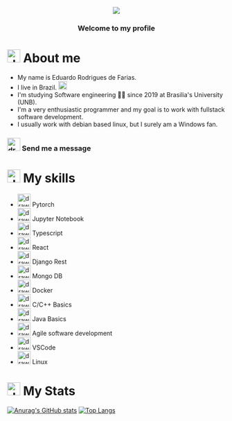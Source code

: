 <p align="center">
  <img src="https://res.cloudinary.com/practicaldev/image/fetch/s--zNqcSN_E--/c_imagga_scale,f_auto,fl_progressive,h_900,q_66,w_1600/https://dev-to-uploads.s3.amazonaws.com/i/2ciu6mo6r9x9zyverc10.gif" />
</p>

<h3 align='center'>
  Welcome to my profile
 </h3>
 
# <img src="https://image.flaticon.com/icons/png/512/236/236832.png" alt="drawing" width="30"/> About me
- My name is Eduardo Rodrigues de Farias.
- I live in Brazil. <img src="https://img-premium.flaticon.com/png/512/186/premium/186203.png?token=exp=1629945764~hmac=677ecf1e1f7e7482a85313cfd18ad8bc" alt="drawing" width="20"/>
- I'm studying Software engineering 👨‍💻 since 2019 at Brasilia's University (UNB).
- I'm a very enthusiastic programmer and my goal is to work with fullstack software development.
- I usually work with debian based linux, but I surely am a Windows fan.


### [<img src="https://img-premium.flaticon.com/png/512/2374/premium/2374449.png?token=exp=1629943266~hmac=a742034451323186e0b9814ef7e68da1" alt="drawing" width="30"/>](mailto:eduardo.rfarias@outlook.com) Send me a message

# <img src="https://img-premium.flaticon.com/png/512/3775/premium/3775431.png?token=exp=1629945606~hmac=9adfc4e84800d9acf739ad5c90a018d5" alt="drawing" width="30"/> My skills
- <img src="https://upload.wikimedia.org/wikipedia/commons/thumb/1/10/PyTorch_logo_icon.svg/635px-PyTorch_logo_icon.svg.png" alt="drawing" width="30"/> Pytorch
- <img src="https://upload.wikimedia.org/wikipedia/commons/thumb/3/38/Jupyter_logo.svg/1200px-Jupyter_logo.svg.png" alt="drawing" width="30"/> Jupyter Notebook
- <img src="https://image.flaticon.com/icons/png/512/919/919832.png" alt="drawing" width="30"/> Typescript
- <img src="https://image.flaticon.com/icons/png/512/919/919851.png" alt="drawing" width="30"/> React
- <img src="https://icon-library.com/images/django-icon/django-icon-0.jpg" alt="drawing" width="30"/> Django Rest
- <img src="https://s3.amazonaws.com//beta-img.b2bstack.net/uploads/production/product/product_image/1571/mongoDB.jfif" alt="drawing" width="30"/> Mongo DB
- <img src="https://image.flaticon.com/icons/png/512/919/919853.png" alt="drawing" width="30"/> Docker
- <img src="https://image.flaticon.com/icons/png/512/3600/3600912.png" alt="drawing" width="30"/> C/C++ Basics
- <img src="https://fernandofranzini.files.wordpress.com/2019/04/openjdklogo.png?w=705" alt="drawing" width="30"/> Java Basics
- <img src="https://image.flaticon.com/icons/png/512/1933/1933991.png" alt="drawing" width="30"/> Agile software development
- <img src="https://image.flaticon.com/icons/png/512/906/906324.png" alt="drawing" width="30"/> VSCode
- <img src="https://img-premium.flaticon.com/png/512/246/premium/246118.png?token=exp=1629947765~hmac=6f326fd899c9f547b6408d3144bf2b8d" alt="drawing" width="30"/> Linux

# <img src="https://img-premium.flaticon.com/png/512/3327/premium/3327450.png?token=exp=1629945657~hmac=fe934ff65c13330d147804e271a17f1f" alt="drawing" width="30"/> My Stats
[![Anurag's GitHub stats](https://github-readme-stats.vercel.app/api?username=Eduardo-RFarias&show_icons=true&theme=github_dark)](https://github.com/anuraghazra/github-readme-stats)
[![Top Langs](https://github-readme-stats.vercel.app/api/top-langs/?username=Eduardo-RFarias&layout=compact&theme=github_dark)](https://github.com/anuraghazra/github-readme-stats)
